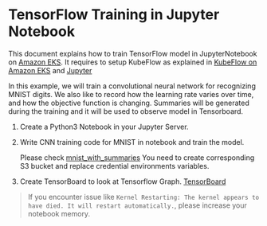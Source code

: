 # TensorFlow Training in Jupyter Notebook

This document explains how to train TensorFlow model in JupyterNotebook on [Amazon EKS](https://aws.amazon.com/eks/). It requires to setup KubeFlow as explained in [KubeFlow on Amazon EKS](kubeflow.md) and [Jupyter](jupyterhub.md)

In this example, we will train a convolutional neural network for recognizing MNIST digits. We also like to record how the learning rate varies over time, and how the objective function is changing. Summaries will be generated during the training and it will be used to observe model in Tensorboard.

1. Create a Python3 Notebook in your Jupyter Server.

2. Write CNN training code for MNIST in notebook and train the model.

   Please check [mnist_with_summaries](samples/tensorflow/mnist_with_summaries.py)
   You need to create corresponding S3 bucket and replace credential environments variables.

3. Create TensorBoard to look at Tensorflow Graph. [TensorBoard](tensorboard.md)

> If you encounter issue like `Kernel Restarting: The kernel appears to have died. It will restart automatically.`, please increase your notebook memory. 